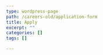 ```yaml
---
type: wordpress-page
path: /careers-old/application-form
title: Apply
excerpt: ""
categories: []
tags: []

---
```


